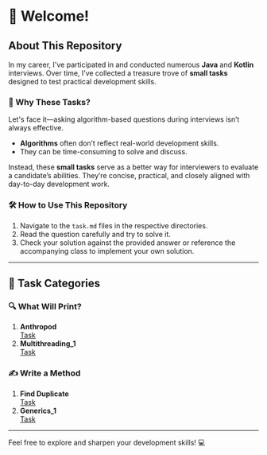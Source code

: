 # 🚀 Welcome!

## About This Repository
In my career, I've participated in and conducted numerous **Java** and **Kotlin** interviews. Over time, I’ve collected a treasure trove of **small tasks** designed to test practical development skills.

### 🤔 Why These Tasks?
Let's face it—asking algorithm-based questions during interviews isn’t always effective.
- **Algorithms** often don’t reflect real-world development skills.
- They can be time-consuming to solve and discuss.

Instead, these **small tasks** serve as a better way for interviewers to evaluate a candidate’s abilities. They’re concise, practical, and closely aligned with day-to-day development work.

### 🛠️ How to Use This Repository
1. Navigate to the `task.md` files in the respective directories.
2. Read the question carefully and try to solve it.
3. Check your solution against the provided answer or reference the accompanying class to implement your own solution.

---

## 🧩 Task Categories

### 🔍 What Will Print?
1. **Anthropod**  
   [Task](./src/main/java/org/example/what_will_print/Anthropod/task.md)
2. **Multithreading_1**  
   [Task](./src/main/java/org/example/what_will_print/Multithreading_1/task.md)

### ✍️ Write a Method
1. **Find Duplicate**  
   [Task](./src/main/java/org/example/write_method/find_duplicate/task.md)
2. **Generics_1**  
   [Task](./src/main/java/org/example/write_method/generics_1/task.md)

---

Feel free to explore and sharpen your development skills! 💻
